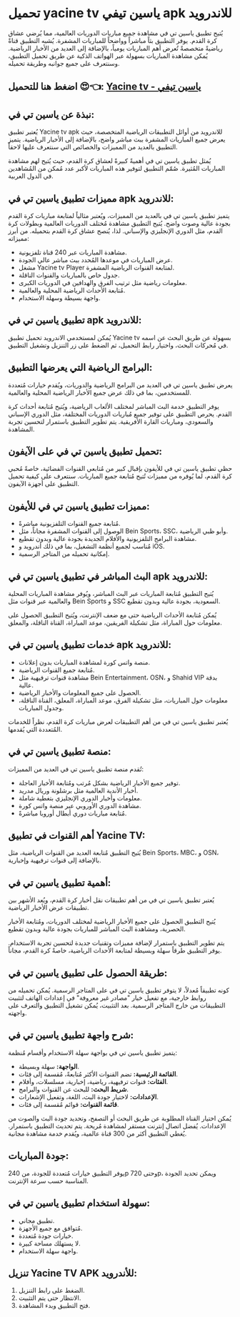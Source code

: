 # تحميل yacine tv ياسين تيفي apk للاندرويد


يُتيح تطبيق ياسين تي في مشاهدة جميع مباريات الدوريات العالمية، مما يُرضي عشاق كرة القدم. يوفر التطبيق بثاً مباشراً وواضحاً للمباريات المشفرة. يُشبه التطبيق قناةً رياضيةً متخصصةً تُعرض أهم المباريات يومياً، بالإضافة إلى العديد من الأخبار الرياضية. يُمكن مشاهدة المباريات بسهولة عبر الهواتف الذكية عن طريق تحميل التطبيق، وسنتعرف على جميع جوانبه وطريقة تحميله.

## اضغط هنا للتحميل 😍👈: [Yacine tv - ياسين تيفي](https://knooz.xyz/yacine-tv/)

## نبذة عن ياسين تي في:

يُعتبر تطبيق Yacine tv apk للاندرويد من أوائل التطبيقات الرياضية المتخصصة، حيث يعرض جميع المباريات المشفرة ببث مباشر واضح، بالإضافة إلى الأخبار الرياضية. يتميز التطبيق بالعديد من المميزات والخصائص التي سنتعرف عليها لاحقاً.

يُمثل تطبيق ياسين تي في أهميةً كبيرةً لعشاق كرة القدم، حيث يُتيح لهم مشاهدة المباريات المُثيرة. صُمّم التطبيق لتوفير هذه المباريات لأكبر عدد مُمكن من المُشاهدين في الدول العربية.

## مميزات تطبيق ياسين تي في apk للاندرويد:

يتميز تطبيق ياسين تي في بالعديد من المميزات، ويُعتبر مثالياً لمتابعة مباريات كرة القدم بجودة عالية وصوت واضح. يُتيح التطبيق مشاهدة مُختلف الدوريات العالمية وبطولات كرة القدم، مثل الدوري الإنجليزي والإسباني. لذا، يُنصح عشاق كرة القدم بتحميله. من أبرز مميزاته:

* مشاهدة المباريات عبر 240 قناة تلفزيونية.
* عرض المباريات في موعدها المُحدد ببث مباشر عالي الجودة.
* مشغل Yacine tv Player لمتابعة القنوات الرياضية المشفرة.
* جدول خاص بالمباريات والقنوات الناقلة.
* معلومات رياضية مثل ترتيب الفرق والهدافين في الدوريات الكبرى.
* مُتابعة الأحداث الرياضية المحلية والعالمية.
* واجهة بسيطة وسهلة الاستخدام.


## تطبيق ياسين تي في apk للاندرويد:

يُمكن لمستخدمي الاندرويد تحميل تطبيق Yacine tv بسهولة عن طريق البحث عن اسمه في مُحركات البحث، واختيار رابط التحميل، ثم الضغط على زر التنزيل وتشغيل التطبيق.

## البرامج الرياضية التي يعرضها التطبيق:

يعرض تطبيق ياسين تي في العديد من البرامج الرياضية والدوريات، ويُقدم خيارات مُتعددة للمستخدمين، بما في ذلك عرض جميع الأخبار الرياضية المحلية والعالمية.

يوفر التطبيق خدمة البث المباشر لمختلف الألعاب الرياضية، ويُتيح مُتابعة أحداث كرة القدم.  يحرص التطبيق على توفير جميع مُباريات الدوريات المختلفة، مثل الدوري الإسباني والسعودي، ومباريات القارة الأفريقية. يتم تطوير التطبيق باستمرار لتحسين تجربة المشاهدة.


## تحميل تطبيق ياسين تي في على الآيفون:

حظي تطبيق ياسين تي في للأيفون بإقبال كبير من مُتابعي القنوات الفضائية، خاصةً مُحبي كرة القدم، لما يُوفره من مميزات تُتيح مُتابعة جميع المباريات. سنتعرف على كيفية تحميل التطبيق على أجهزة الآيفون.

## مميزات تطبيق ياسين تي في للأيفون:

* مُتابعة جميع القنوات التلفزيونية مباشرةً.
* الوصول إلى القنوات المشفرة مجاناً، مثل Bein Sports، SSC، وأبو ظبي الرياضية.
* مشاهدة البرامج التلفزيونية والأفلام الجديدة بجودة عالية وبدون تقطيع.
* مُناسب لجميع أنظمة التشغيل، بما في ذلك أندرويد و iOS.
* إمكانية تحميله من المتاجر الرسمية.

## البث المباشر في تطبيق ياسين تي في apk للاندرويد:

يُتيح التطبيق مُتابعة المباريات عبر البث المباشر، ويُوفر مشاهدة المباريات المحلية والعالمية عبر قنوات مثل Bein Sports و SSC السعودية، بجودة عالية وبدون تقطيع.

يُمكن مُتابعة الأحداث الرياضية حتى مع ضعف الإنترنت، ويُتيح التطبيق الحصول على معلومات حول المباراة، مثل تشكيلة الفريقين، موعد المباراة، القناة الناقلة، والمعلق.


## خدمات تطبيق ياسين تي في apk للاندرويد:

* منصة واتس كورة لمشاهدة المباريات بدون إعلانات.
* مُتابعة جميع القنوات الرياضية.
* مشاهدة قنوات ترفيهية مثل Bein Entertainment، OSN، و Shahid VIP بدقة عالية.
* الحصول على جميع المعلومات والأخبار الرياضية.
* معلومات حول المباريات، مثل تشكيلة الفرق، موعد المباراة، المعلق، القناة الناقلة، وجدول المباريات.

يُعتبر تطبيق ياسين تي في من أهم التطبيقات لعرض مباريات كرة القدم، نظراً للخدمات المُتعددة التي يُقدمها.


## منصة تطبيق ياسين تي في:

تُقدم منصة تطبيق ياسين تي في العديد من المميزات:

* توفير جميع الأخبار الرياضية بشكل مُرتب ومُتابعة الأخبار العاجلة.
* أخبار الأندية العالمية مثل برشلونة وريال مدريد.
* معلومات وأخبار الدوري الإنجليزي بتغطية شاملة.
* مشاهدة الدوري الأوروبي عبر منصة واتس كورة.
* مُتابعة مباريات دوري أبطال أوروبا مباشرةً.


## أهم القنوات في تطبيق Yacine TV:

يُتيح التطبيق مُتابعة العديد من القنوات الرياضية، مثل Bein Sports، MBC، و OSN، بالإضافة إلى قنوات ترفيهية وإخبارية.


## أهمية تطبيق ياسين تي في:

يُعتبر تطبيق ياسين تي في من أهم تطبيقات نقل أخبار كرة القدم، ويُعد الأشهر بين تطبيقات عرض الأخبار الرياضية.

يُتيح التطبيق الحصول على جميع الأخبار الرياضية لمختلف الدوريات، ومُتابعة الأخبار الحصرية، ومشاهدة البث المباشر للمباريات بجودة عالية وبدون تقطيع.

يتم تطوير التطبيق باستمرار لإضافة مميزات وتقنيات جديدة لتحسين تجربة الاستخدام. يوفر التطبيق طرقاً سهلة وبسيطة لمتابعة الأحداث الرياضية، خاصةً كرة القدم، مجاناً.


## طريقة الحصول على تطبيق ياسين تي في:

كونه تطبيقاً مُعدلاً، لا يتوفر تطبيق ياسين تي في على المتاجر الرسمية. يُمكن تحميله من روابط خارجية، مع تفعيل خيار "مصادر غير معروفة" في إعدادات الهاتف لتثبيت التطبيقات من خارج المتاجر الرسمية. بعد التثبيت، يُمكن تشغيل التطبيق والتعرف على واجهته.


## شرح واجهة تطبيق ياسين تي في:

يتميز تطبيق ياسين تي في بواجهة سهلة الاستخدام وأقسام مُنظمة:

* **الواجهة:** سهلة وبسيطة.
* **القائمة الرئيسية:** تضم القنوات الأكثر مُتابعةً، مُقسمة إلى فئات.
* **الفئات:** قنوات ترفيهية، رياضية، إخبارية، مسلسلات، وأفلام.
* **شريط البحث:** للبحث عن القنوات والبرامج.
* **الإعدادات:** لاختيار جودة البث، اللغة، وتفعيل الإشعارات.
* **قائمة القنوات:** قوائم مُقسمة إلى فئات.

يُمكن اختيار القناة المطلوبة عن طريق البحث أو التصفح، وتحديد جودة البث والصوت من الإعدادات. يُفضل اتصال إنترنت مستقر لمشاهدة مُريحة. يتم تحديث التطبيق باستمرار. يُغطي التطبيق أكثر من 300 قناة عالمية، ويُقدم خدمة مشاهدة مجانية.


## جودة المباريات:

يوفر التطبيق خيارات مُتعددة للجودة، من 240p وحتى 720p،  ويمكن تحديد الجودة المناسبة حسب سرعة الإنترنت.


## سهولة استخدام تطبيق ياسين تي في:

* تطبيق مجاني.
* مُتوافق مع جميع الأجهزة.
* خيارات جودة مُتعددة.
* لا يستهلك مساحة كبيرة.
* واجهة سهلة الاستخدام.

## تنزيل Yacine TV APK للأندرويد:

1. الضغط على رابط التنزيل.
2. الانتظار حتى يتم التثبيت.
3. فتح التطبيق وبدء المشاهدة.
